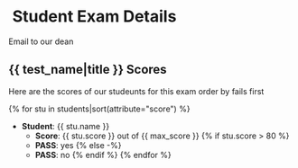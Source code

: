 #  Student Exam Details

Email to our dean

## {{ test_name|title }} Scores

Here are the scores of our studeunts for this exam order by fails first

{% for stu in students|sort(attribute="score") %}
* **Student**: {{ stu.name }}
  * **Score**: {{ stu.score }} out of {{ max_score }}
  {% if stu.score > 80 %}
  * **PASS**: yes
  {% else -%}
  * **PASS**: no
  {% endif %}
{% endfor %}

